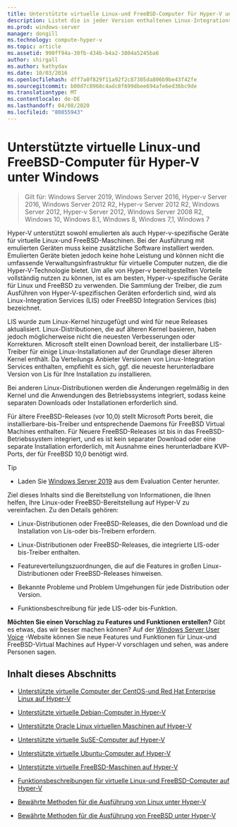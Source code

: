 ```yaml
---
title: Unterstützte virtuelle Linux-und FreeBSD-Computer für Hyper-V unter Windows
description: Listet die in jeder Version enthaltenen Linux-Integrationsdienste und-Funktionen auf.
ms.prod: windows-server
manager: dongill
ms.technology: compute-hyper-v
ms.topic: article
ms.assetid: 990ff94a-30fb-434b-b4a2-3804a5245ba6
author: shirgall
ms.author: kathydav
ms.date: 10/03/2016
ms.openlocfilehash: dff7a0f829f11a92f2c87305da806b9be43f42fe
ms.sourcegitcommit: b00d7c8968c4adc8f699dbee694afe6ed36bc9de
ms.translationtype: MT
ms.contentlocale: de-DE
ms.lasthandoff: 04/08/2020
ms.locfileid: "80855943"
---
```

# <a name="supported-linux-and-freebsd-virtual-machines-for-hyper-v-on-windows"></a>Unterstützte virtuelle Linux-und FreeBSD-Computer für Hyper-V unter Windows

>Gilt für: Windows Server 2019, Windows Server 2016, Hyper-v Server 2016, Windows Server 2012 R2, Hyper-v Server 2012 R2, Windows Server 2012, Hyper-v Server 2012, Windows Server 2008 R2, Windows 10, Windows 8.1, Windows 8, Windows 7,1, Windows 7

Hyper-V unterstützt sowohl emulierten als auch Hyper-v-spezifische Geräte für virtuelle Linux-und FreeBSD-Maschinen. Bei der Ausführung mit emulierten Geräten muss keine zusätzliche Software installiert werden. Emulierten Geräte bieten jedoch keine hohe Leistung und können nicht die umfassende Verwaltungsinfrastruktur für virtuelle Computer nutzen, die die Hyper-V-Technologie bietet. Um alle von Hyper-v bereitgestellten Vorteile vollständig nutzen zu können, ist es am besten, Hyper-v-spezifische Geräte für Linux und FreeBSD zu verwenden. Die Sammlung der Treiber, die zum Ausführen von Hyper-V-spezifischen Geräten erforderlich sind, wird als Linux-Integration Services (LIS) oder FreeBSD Integration Services (bis) bezeichnet.

LIS wurde zum Linux-Kernel hinzugefügt und wird für neue Releases aktualisiert. Linux-Distributionen, die auf älteren Kernel basieren, haben jedoch möglicherweise nicht die neuesten Verbesserungen oder Korrekturen. Microsoft stellt einen Download bereit, der installierbare LIS-Treiber für einige Linux-Installationen auf der Grundlage dieser älteren Kernel enthält. Da Verteilungs Anbieter Versionen von Linux-Integration Services enthalten, empfiehlt es sich, ggf. die neueste herunterladbare Version von Lis für Ihre Installation zu installieren.

Bei anderen Linux-Distributionen werden die Änderungen regelmäßig in den Kernel und die Anwendungen des Betriebssystems integriert, sodass keine separaten Downloads oder Installationen erforderlich sind.

Für ältere FreeBSD-Releases (vor 10,0) stellt Microsoft Ports bereit, die installierbare-bis-Treiber und entsprechende Daemons für FreeBSD Virtual Machines enthalten. Für Neuere FreeBSD-Releases ist bis in das FreeBSD-Betriebssystem integriert, und es ist kein separater Download oder eine separate Installation erforderlich, mit Ausnahme eines herunterladbare KVP-Ports, der für FreeBSD 10,0 benötigt wird.

> [!TIP]
> - Laden Sie [Windows Server 2019](https://www.microsoft.com/evalcenter/evaluate-windows-server-2019) aus dem Evaluation Center herunter.

Ziel dieses Inhalts sind die Bereitstellung von Informationen, die Ihnen helfen, Ihre Linux-oder FreeBSD-Bereitstellung auf Hyper-V zu vereinfachen. Zu den Details gehören:

* Linux-Distributionen oder FreeBSD-Releases, die den Download und die Installation von Lis-oder bis-Treibern erfordern.

* Linux-Distributionen oder FreeBSD-Releases, die integrierte LIS-oder bis-Treiber enthalten.

* Featureverteilungszuordnungen, die auf die Features in großen Linux-Distributionen oder FreeBSD-Releases hinweisen.

* Bekannte Probleme und Problem Umgehungen für jede Distribution oder Version.

* Funktionsbeschreibung für jede LIS-oder bis-Funktion.

**Möchten Sie einen Vorschlag zu Features und Funktionen erstellen?** Gibt es etwas, das wir besser machen können? Auf der [Windows Server User Voice](https://windowsserver.uservoice.com/forums/295062-linux-support) -Website können Sie neue Features und Funktionen für Linux-und FreeBSD-Virtual Machines auf Hyper-V vorschlagen und sehen, was andere Personen sagen.

## <a name="in-this-section"></a>Inhalt dieses Abschnitts

* [Unterstützte virtuelle Computer der CentOS-und Red Hat Enterprise Linux auf Hyper-V](Supported-CentOS-and-Red-Hat-Enterprise-Linux-virtual-machines-on-Hyper-V.md)

* [Unterstützte virtuelle Debian-Computer in Hyper-V](Supported-Debian-virtual-machines-on-Hyper-V.md)

* [Unterstützte Oracle Linux virtuellen Maschinen auf Hyper-V](Supported-Oracle-Linux-virtual-machines-on-Hyper-V.md)

* [Unterstützte virtuelle SuSE-Computer auf Hyper-V](Supported-SUSE-virtual-machines-on-Hyper-V.md)

* [Unterstützte virtuelle Ubuntu-Computer auf Hyper-V](Supported-Ubuntu-virtual-machines-on-Hyper-V.md)

* [Unterstützte virtuelle FreeBSD-Maschinen auf Hyper-V](Supported-FreeBSD-virtual-machines-on-Hyper-V.md)

* [Funktionsbeschreibungen für virtuelle Linux-und FreeBSD-Computer auf Hyper-V](Feature-Descriptions-for-Linux-and-FreeBSD-virtual-machines-on-Hyper-V.md)

* [Bewährte Methoden für die Ausführung von Linux unter Hyper-V](Best-Practices-for-running-Linux-on-Hyper-V.md)

* [Bewährte Methoden für die Ausführung von FreeBSD unter Hyper-V](Best-practices-for-running-FreeBSD-on-Hyper-V.md)
